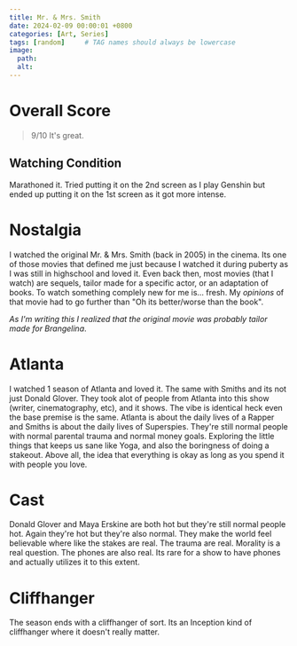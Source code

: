 ```yaml
---
title: Mr. & Mrs. Smith
date: 2024-02-09 00:00:01 +0800
categories: [Art, Series]
tags: [random]     # TAG names should always be lowercase
image:
  path: 
  alt: 
---
```


# Overall Score

> 9/10 It's great.

## Watching Condition
Marathoned it. Tried putting it on the 2nd screen as I play Genshin but ended up putting it on the 1st screen as it got more intense.

# Nostalgia

I watched the original Mr. & Mrs. Smith (back in 2005) in the cinema. Its one of those movies that defined me just because I watched it during puberty as I was still in highschool and loved it. Even back then, most movies (that I watch) are sequels, tailor made for a specific actor, or an adaptation of books. To watch something complely new for me is... fresh. My *opinions* of that movie had to go further than "Oh its better/worse than the book". 

*As I'm writing this I realized that the original movie was probably tailor made for Brangelina*. 

# Atlanta
I watched 1 season of Atlanta and loved it. The same with Smiths and its not just Donald Glover. They took alot of people from Atlanta into this show (writer, cinematography, etc), and it shows. The vibe is identical heck even the base premise is the same. Atlanta is about the daily lives of a Rapper and Smiths is about the daily lives of Superspies. They're still normal people with normal parental trauma and normal money goals. Exploring the little things that keeps us sane like Yoga, and also the boringness of doing a stakeout. Above all, the idea that everything is okay as long as you spend it with people you love.

# Cast  
Donald Glover and Maya Erskine are both hot but they're still normal people hot. Again they're hot but they're also normal. They make the world feel believable where like the stakes are  real. The trauma are real. Morality is a real question. The phones are also real. Its rare for a show to have phones and actually utilizes it to this extent.

# Cliffhanger
The season ends with a cliffhanger of sort. Its an Inception kind of cliffhanger where it doesn't really matter.